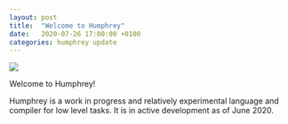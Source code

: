 ```yaml
---
layout: post
title:  "Welcome to Humphrey"
date:   2020-07-26 17:00:00 +0100
categories: humphrey update
---
```


![](http://savourysnax.github.io/Humphrey/images/Humphrey.png)

Welcome to Humphrey!

Humphrey is a work in progress and relatively experimental language and compiler for low level tasks. It is in active development as of June 2020.

